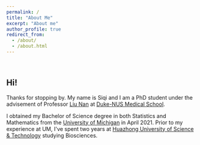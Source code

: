 ```yaml
---
permalink: /
title: "About Me"
excerpt: "About me"
author_profile: true
redirect_from: 
  - /about/
  - /about.html
---
```


<br>

Hi! 
------

Thanks for stopping by. My name is Siqi and I am a PhD student under the advisement of Professor [Liu Nan](https://www.duke-nus.edu.sg/directory/detail/liu-nan) at [Duke-NUS Medical School](https://www.duke-nus.edu.sg/).

I obtained my Bachelor of Science degree in both Statistics and Mathematics from the [University of Michigan](https://umich.edu/) in April 2021. Prior to my experience at UM, I've spent two years at [Huazhong University of Science & Technology](http://english.hust.edu.cn/) studying Biosciences.

<!-- 
Create content & metadata
------
For site content, there is one markdown file for each type of content.



How to edit your site's GitHub repository
------ -->


